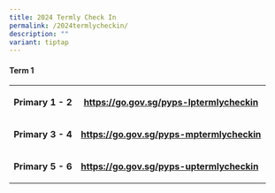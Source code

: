 ```yaml
---
title: 2024 Termly Check In
permalink: /2024termlycheckin/
description: ""
variant: tiptap
---
```

<h4>Term 1</h4><table><tbody><tr><th rowspan="1" colspan="1"><p>Primary 1 - 2</p></th><th rowspan="1" colspan="1"><p><a href="https://go.gov.sg/pyps-lptermlycheckin" rel="noopener noreferrer nofollow" target="_blank">https://go.gov.sg/pyps-lptermlycheckin</a><br></p></th></tr><tr><td rowspan="1" colspan="1"><p><strong>Primary 3 - 4</strong></p></td><td rowspan="1" colspan="1"><p><strong><a href="https://go.gov.sg/pyps-mptermlycheckin" rel="noopener noreferrer nofollow" target="_blank">https://go.gov.sg/pyps-mptermlycheckin</a></strong><br></p></td></tr><tr><td rowspan="1" colspan="1"><p><strong>Primary 5 - 6</strong></p></td><td rowspan="1" colspan="1"><p><strong><a href="https://go.gov.sg/pyps-uptermlycheckin" rel="noopener noreferrer nofollow" target="_blank">https://go.gov.sg/pyps-uptermlycheckin</a></strong><br></p></td></tr></tbody></table><p></p>